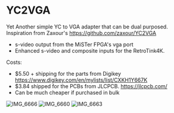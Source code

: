 # YC2VGA

Yet Another simple YC to VGA adapter that can be dual purposed. Inspiration from Zaxour's https://github.com/zaxour/YC2VGA
* s-video output from the MiSTer FPGA's vga port
* Enhanced s-video and composite inputs for the RetroTink4K.

Costs:
* $5.50 + shipping for the parts from Digikey https://www.digikey.com/en/mylists/list/CXKH1Y667K
* $3.84 shipped for the PCBs from JLCPCB. https://jlcpcb.com/
* Can be much cheaper if purchased in bulk

![IMG_6666](https://github.com/svirant/YC2VGA/assets/62872229/82cb0b71-532c-49e8-9616-c1e606935e94)
![IMG_6660](https://github.com/svirant/YC2VGA/assets/62872229/78ed2bb8-1aad-4e54-aa33-786899e8f8f1)
![IMG_6663](https://github.com/svirant/YC2VGA/assets/62872229/7830bd27-a272-4363-ad4f-70cc4f5fe591)
